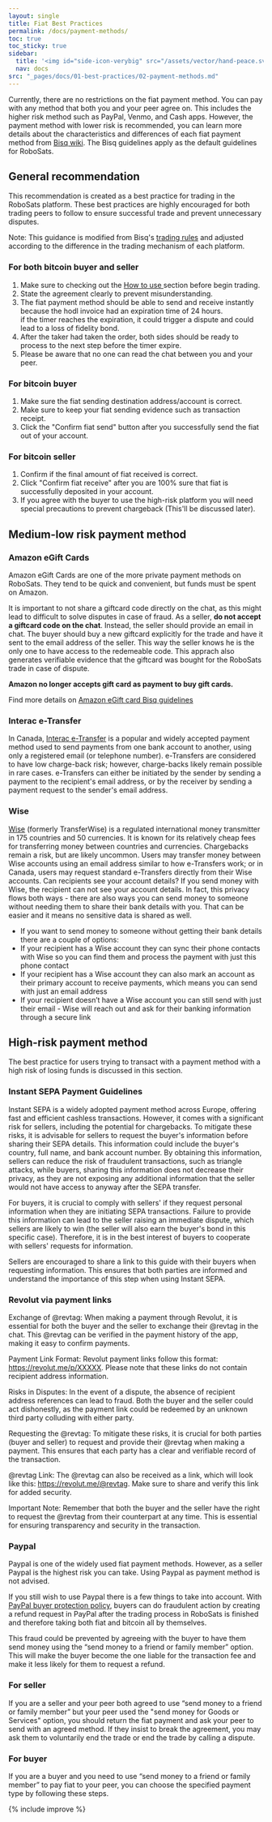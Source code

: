 ```yaml
---
layout: single
title: Fiat Best Practices
permalink: /docs/payment-methods/
toc: true
toc_sticky: true
sidebar:
  title: '<img id="side-icon-verybig" src="/assets/vector/hand-peace.svg"/>Fiat Best Practices'
  nav: docs
src: "_pages/docs/01-best-practices/02-payment-methods.md"
---
```


Currently, there are no restrictions on the fiat payment method. You can pay with any method that both you and your peer agree on. This includes the higher risk method such as PayPal, Venmo, and Cash apps. However, the payment method with lower risk is recommended, you can learn more details about the characteristics and differences of each fiat payment method from <a href =  "https://bisq.wiki/Payment_methods#Payment_method_guides">Bisq wiki</a>. The Bisq guidelines apply as the default guidelines for RoboSats.

## General recommendation

This recommendation is created as a best practice for trading in the RoboSats platform. These best practices are highly encouraged for both trading peers to follow to ensure successful trade and prevent unnecessary disputes.

Note: This guidance is modified from Bisq's <a href="https://bisq.wiki/Trading_rules">trading rules</a> and adjusted according to the difference in the trading mechanism of each platform.

### For both bitcoin buyer and seller

  1. Make sure to checking out the  <a href="https://github.com/RoboSats/robosats/blob/main/docs/how-to-use.md">How to use </a>section before begin trading.<br>
  2. State the agreement clearly to prevent misunderstanding.<br>
  3. The fiat payment method should be able to send and receive instantly because the hodl invoice had an expiration time of 24 hours.<br>
if the timer reaches the expiration, it could trigger a dispute and could lead to a loss of fidelity bond.<br>
  4. After the taker had taken the order, both sides should be ready to process to the next step before the timer expire.<br>
  5. Please be aware that no one can read the chat between you and your peer.

### For bitcoin buyer

  1. Make sure the fiat sending destination address/account is correct.<br>
  2. Make sure to keep your fiat sending evidence such as transaction receipt.<br>
  3. Click the "Confirm fiat send" button after you successfully send the fiat out of your account.<br>

### For bitcoin seller

  1. Confirm if the final amount of fiat received is correct.<br>
  2. Click "Confirm fiat receive" after you are 100% sure that fiat is successfully deposited in your account.<br>
  3. If you agree with the buyer to use the high-risk platform you will need special precautions to prevent chargeback (This'll be discussed later).<br>

## Medium-low risk payment method

### Amazon eGift Cards
Amazon eGift Cards are one of the more private payment methods on RoboSats. They tend to be quick and convenient, but funds must be spent on Amazon.

It is important to not share a giftcard code directly on the chat, as this might lead to difficult to solve disputes in case of fraud. As a seller, **do not accept a giftcard code on the chat**. Instead, the seller should provide an email in chat. The buyer should buy a new giftcard explicitly for the trade and have it sent to the email address of the seller. This way the seller knows he is the only one to have access to the redemeable code. This apprach also generates verifiable evidence that the giftcard was bought for the RoboSats trade in case of dispute.

**Amazon no longer accepts gift card as payment to buy gift cards.**

Find more details on [Amazon eGift card Bisq guidelines](https://bisq.wiki/Amazon_eGift_card)

### Interac e-Transfer

In Canada, [Interac e-Transfer](https://www.interac.ca/en/consumers/support/faq-consumers/) is a popular and widely accepted payment method used to send payments from one bank account to another, using only a registered email (or telephone number). e-Transfers are considered to have low charge-back risk; however, charge-backs likely remain possible in rare cases. e-Transfers can either be initiated by the sender by sending a payment to the recipient's email address, or by the receiver by sending a payment request to the sender's email address.

### Wise

[Wise](https://wise.com/) (formerly TransferWise) is a regulated international money transmitter in 175 countries and 50 currencies. It is known for its relatively cheap fees for transferring money between countries and currencies. Chargebacks remain a risk, but are likely uncommon. Users may transfer money between Wise accounts using an email address similar to how e-Transfers work; or in Canada, users may request standard e-Transfers directly from their Wise accounts.
Can recipients see your account details?
If you send money with Wise, the recipient can not see your account details. In fact, this privacy flows both ways - there are also ways you can send money to someone without needing them to share their bank details with you.
That can be easier and it means no sensitive data is shared as well.
- If you want to send money to someone without getting their bank details there are a couple of options:
- If your recipient has a Wise account they can sync their phone contacts with Wise so you can find them and process the payment with 
  just this phone contact
- If your recipient has a Wise account they can also mark an account as their primary account to receive payments, which means you can 
  send with just an email address
- If your recipient doesn’t have a Wise account you can still send with just their email - Wise will reach out and ask for their 
  banking information through a secure link


## High-risk payment method

The best practice for users trying to transact with a payment method with a high risk of losing funds is discussed in this section.

### Instant SEPA Payment Guidelines

Instant SEPA is a widely adopted payment method across Europe, offering fast and efficient cashless transactions. However, it comes with a significant risk for sellers, including the potential for chargebacks. To mitigate these risks, it is advisable for sellers to request the buyer's information before sharing their SEPA details. This information could include the buyer's country, full name, and bank account number. By obtaining this information, sellers can reduce the risk of fraudulent transactions, such as triangle attacks, while buyers, sharing this information does not decrease their privacy, as they are not exposing any additional information that the seller would not have access to anyway after the SEPA transfer.

For buyers, it is crucial to comply with sellers' if they request personal information when they are initiating SEPA transactions. Failure to provide this information can lead to the seller raising an immediate dispute, which sellers are likely to win (the seller will also earn the buyer's bond in this specific case). Therefore, it is in the best interest of buyers to cooperate with sellers' requests for information.

Sellers are encouraged to share a link to this guide with their buyers when requesting information. This ensures that both parties are informed and understand the importance of this step when using Instant SEPA.

### Revolut via payment links

  Exchange of @revtag: When making a payment through Revolut, it is essential for both the buyer and the seller to exchange their @revtag in the chat. This @revtag can be verified in the payment history of the app, making it easy to confirm payments.

  Payment Link Format: Revolut payment links follow this format: https://revolut.me/p/XXXXX. Please note that these links do not contain recipient address information.

  Risks in Disputes: In the event of a dispute, the absence of recipient address references can lead to fraud. Both the buyer and the seller could act dishonestly, as the payment link could be redeemed by an unknown third party colluding with either party.

  Requesting the @revtag: To mitigate these risks, it is crucial for both parties (buyer and seller) to request and provide their @revtag when making a payment. This ensures that each party has a clear and verifiable record of the transaction.

  @revtag Link: The @revtag can also be received as a link, which will look like this: https://revolut.me/@revtag. Make sure to share and verify this link for added security.

Important Note: Remember that both the buyer and the seller have the right to request the @revtag from their counterpart at any time. This is essential for ensuring transparency and security in the transaction.

### Paypal
Paypal is one of the widely used fiat payment methods. However, as a seller Paypal is the highest risk you can take. Using Paypal as payment method is not advised.

If you still wish to use Paypal there is a few things to take into account. With <a href="https://www.paypal.com/us/webapps/mpp/ua/buyer-protection">PayPal buyer protection policy</a>, buyers can do fraudulent action by creating a refund request in PayPal after the trading process in RoboSats is finished and therefore taking both fiat and bitcoin all by themselves.

This fraud could be prevented by agreeing with the buyer to have them send money using the “send money to a friend or family member” option. This will make the buyer become the one liable for the transaction fee and make it less likely for them to request a refund.

### For seller
If you are a seller and your peer both agreed to use “send money to a friend or family member” but your peer used the "send money for Goods or Services" option, you should return the fiat payment and ask your peer to send with an agreed method. If they insist to break the agreement, you may ask them to voluntarily end the trade or end the trade by calling a dispute.

### For buyer
If you are a buyer and you need to use “send money to a friend or family member” to pay fiat to your peer, you can choose the specified payment type by following these steps.

{% include improve %}
